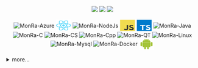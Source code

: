 <!--Hello
<h2><img src="https://emojis.slackmojis.com/emojis/images/1531849430/4246/blob-sunglasses.gif?1531849430" width="30"/> Hi 👋 , I'm MonRá! <img src="https://media.giphy.com/media/12oufCB0MyZ1Go/giphy.gif" width="50"></h2>
-->

<div>
  </p>
  <div align="center">
   <a href="https://www.facebook.com/ramon.chaib" target="_blank"><img src="https://img.shields.io/badge/-Facebook-%230077B5?style=for-the-badge&logo=facebook&logoColor=white" target="_blank"></a> 
  <a href="https://www.instagram.com/monrapps/" target="_blank"><img src="https://img.shields.io/badge/-Instagram-%23E4405F?style=for-the-badge&logo=instagram&logoColor=white" target="_blank"></a>
  <a href="https://www.linkedin.com/in/ramon-chaib-27007635/" target="_blank"><img src="https://img.shields.io/badge/-LinkedIn-%230077B5?style=for-the-badge&logo=linkedin&logoColor=white" target="_blank"></a>   
</div>
  
 <div style="display: inline_block" align="center"><br>
  <img align="center" alt="MonRa-Azure" height="30" width="40" src="https://cdn.jsdelivr.net/gh/devicons/devicon/icons/azure/azure-original.svg">
  <img align="center" alt="MonRa-React" height="30" width="40" src="https://raw.githubusercontent.com/devicons/devicon/master/icons/react/react-original.svg">
  <img align="center" alt="MonRa-NodeJs" height="30" width="40" src="https://cdn.jsdelivr.net/gh/devicons/devicon/icons/nodejs/nodejs-original.svg">
  <img align="center" alt="MonRa-Js" height="30" width="40" src="https://raw.githubusercontent.com/devicons/devicon/master/icons/javascript/javascript-original.svg">     <img align="center" alt="MonRa-Ts" height="30" width="40" src="https://raw.githubusercontent.com/devicons/devicon/master/icons/typescript/typescript-original.svg">
  <img align="center" alt="MonRa-Java" height="30" width="40" src="https://cdn.jsdelivr.net/gh/devicons/devicon/icons/java/java-original.svg">
  <img align="center" alt="MonRa-C" height="30" width="40" src="https://cdn.jsdelivr.net/gh/devicons/devicon/icons/c/c-original.svg">
  <img align="center" alt="MonRa-CS" height="30" width="40" src="https://cdn.jsdelivr.net/gh/devicons/devicon/icons/csharp/csharp-original.svg">
  <img align="center" alt="MonRa-Cpp" height="30" width="40" src="https://cdn.jsdelivr.net/gh/devicons/devicon/icons/cplusplus/cplusplus-original.svg">
  <img align="center" alt="MonRa-QT" height="30" width="40" src="https://cdn.jsdelivr.net/gh/devicons/devicon/icons/qt/qt-original.svg">
  <img align="center" alt="MonRa-Linux" height="30" width="40" src="https://cdn.jsdelivr.net/gh/devicons/devicon/icons/linux/linux-original.svg">
  <img align="center" alt="MonRa-Mysql" height="30" width="40" src="https://cdn.jsdelivr.net/gh/devicons/devicon/icons/mysql/mysql-original.svg">
  <img align="center" alt="MonRa-Docker" height="30" width="40" src="https://cdn.jsdelivr.net/gh/devicons/devicon/icons/docker/docker-original.svg">  
  <img align="center" alt="MonRa-Android" height="30" width="40" src="https://github.com/devicons/devicon/blob/master/icons/android/android-original.svg">
  
</div>
</a>

</br>
<!--
[![github activity graph](https://activity-graph.herokuapp.com/graph?username=monrapps&theme=chartreuse-dark)](https://github.com/monrapps/)
-->
<div>
<details>
      <summary>more...</summary>
      
<!--
### <img src="https://media.giphy.com/media/VgCDAzcKvsR6OM0uWg/giphy.gif" width="50"> A little more about me...  

```javascript
const monra = {
    pronouns: "He" | "Him",
    code: ["any"],
    askMeAbout: ["any"],
    technologies: {
        backEnd: {
            js: ["any"],
        },
        mobileApp: {
            native: ["Android Development"]
        },
        devOps: ["AWS", "Docker🐳", "Route53", "Nginx"],
        databases: ["mongo", "MySql", "sqlite"],
        misc: ["Firebase", "Socket.IO", "selenium", "open-cv", "php", "SuiteApp"]
    },
    architecture: ["Serverless Architecture", "Progressive web applications", "Single page applications"],
    currentFocus: "Building Robots to ease opertations",
    funFact: "There are two ways to write error-free programs; only the third one works"
};
```
-->

---
<!--START_SECTION:waka-->
![Code Time](http://img.shields.io/badge/Code%20Time-804%20hrs%2025%20mins-blue)

![Profile Views](http://img.shields.io/badge/Profile%20Views-0-blue)

![Lines of code](https://img.shields.io/badge/From%20Hello%20World%20I%27ve%20Written-3.0%20million%20lines%20of%20code-blue)

**🐱 My GitHub Data** 

> 📦 41.3 kB Used in GitHub's Storage 
 > 
> 🏆 2,036 Contributions in the Year 2024
 > 
> 🚫 Not Opted to Hire
 > 
> 📜 24 Public Repositories 
 > 
> 🔑 18 Private Repositories 
 > 
**I'm an Early 🐤** 

```text
🌞 Morning                8181 commits        █████████░░░░░░░░░░░░░░░░   35.30 % 
🌆 Daytime                10834 commits       ████████████░░░░░░░░░░░░░   46.75 % 
🌃 Evening                3435 commits        ████░░░░░░░░░░░░░░░░░░░░░   14.82 % 
🌙 Night                  725 commits         █░░░░░░░░░░░░░░░░░░░░░░░░   03.13 % 
```
📅 **I'm Most Productive on Thursday** 

```text
Monday                   4325 commits        █████░░░░░░░░░░░░░░░░░░░░   18.66 % 
Tuesday                  4373 commits        █████░░░░░░░░░░░░░░░░░░░░   18.87 % 
Wednesday                4467 commits        █████░░░░░░░░░░░░░░░░░░░░   19.28 % 
Thursday                 4945 commits        █████░░░░░░░░░░░░░░░░░░░░   21.34 % 
Friday                   3103 commits        ███░░░░░░░░░░░░░░░░░░░░░░   13.39 % 
Saturday                 1175 commits        █░░░░░░░░░░░░░░░░░░░░░░░░   05.07 % 
Sunday                   787 commits         █░░░░░░░░░░░░░░░░░░░░░░░░   03.40 % 
```


📊 **This Week I Spent My Time On** 

```text
🕑︎ Time Zone: America/Sao_Paulo

💬 Programming Languages: 
C++                      5 hrs 10 mins       █████████░░░░░░░░░░░░░░░░   36.59 % 
Markdown                 4 hrs 23 mins       ████████░░░░░░░░░░░░░░░░░   30.99 % 
Other                    1 hr 54 mins        ███░░░░░░░░░░░░░░░░░░░░░░   13.48 % 
TypeScript               1 hr 14 mins        ██░░░░░░░░░░░░░░░░░░░░░░░   08.72 % 
YAML                     38 mins             █░░░░░░░░░░░░░░░░░░░░░░░░   04.48 % 

🔥 Editors: 
VS Code                  14 hrs 9 mins       █████████████████████████   100.00 % 

🐱‍💻 Projects: 
fw_tal_platformio        5 hrs 34 mins       ██████████░░░░░░░░░░░░░░░   39.31 % 
Markdown                 4 hrs 57 mins       █████████░░░░░░░░░░░░░░░░   35.00 % 
agc-infra                1 hr 36 mins        ███░░░░░░░░░░░░░░░░░░░░░░   11.39 % 
wlm-backend              1 hr 8 mins         ██░░░░░░░░░░░░░░░░░░░░░░░   08.04 % 
wlm-esp32                27 mins             █░░░░░░░░░░░░░░░░░░░░░░░░   03.26 % 

💻 Operating System: 
Windows                  10 hrs 59 mins      ███████████████████░░░░░░   77.58 % 
WSL                      3 hrs 10 mins       ██████░░░░░░░░░░░░░░░░░░░   22.42 % 
```

**I Mostly Code in C** 

```text
C                        9 repos             ████░░░░░░░░░░░░░░░░░░░░░   17.31 % 
C++                      8 repos             ████░░░░░░░░░░░░░░░░░░░░░   15.38 % 
HTML                     5 repos             ██░░░░░░░░░░░░░░░░░░░░░░░   09.62 % 
TypeScript               4 repos             ██░░░░░░░░░░░░░░░░░░░░░░░   07.69 % 
Python                   2 repos             █░░░░░░░░░░░░░░░░░░░░░░░░   03.85 % 
```



**Timeline**

![Lines of Code chart](https://raw.githubusercontent.com/monrapps/monrapps/master/assets/bar_graph.png)


 Last Updated on 14/09/2024 12:51:47 UTC
<!--END_SECTION:waka-->
